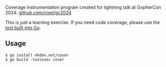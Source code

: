 Coverage instrumentation program created for lightning talk at GopherCon 2024: [github.com/cixel/gc2024](https://github.com/cixel/gc2024)

This is just a learning exercise.
If you need code coverage, please use the [tool built into Go](https://go.dev/doc/build-cover).

## Usage

```
$ go install ehden.net/cover
$ go build -toolexec cover
```


